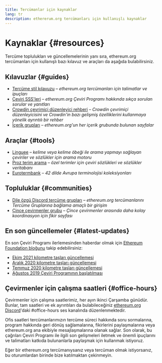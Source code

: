 ```yaml
---
title: Tercümanlar için kaynaklar
lang: tr
description: ethererum.org tercümanları için kullanışlı kaynaklar
---
```


# Kaynaklar {#resources}

Tercüme toplulukları ve güncellemelerinin yanı sıra, ethereum.org tercümanları için kullanışlı bazı kılavuz ve araçları da aşağıda bulabilirsiniz.

## Kılavuzlar {#guides}

- [Tercüme stil kılavuzu](/contributing/translation-program/translators-guide/) _– ethereum.org tercümanları için talimatlar ve ipuçları_
- [Çeviri SSS'leri](/contributing/translation-program/faq/) _– ethereum.org Çeviri Programı hakkında sıkça sorulan sorular ve yanıtları_
- [Crowdin çevrimiçi düzenleyici rehberi](https://support.crowdin.com/online-editor/) _– Crowdin çevrimiçi düzenleyicisini ve Crowdin'in bazı gelişmiş özelliklerini kullanmaya yönelik ayrıntılı bir rehber_
- [İçerik grupları](/contributing/translation-program/content-buckets/) _– ethereum.org'un her içerik grubunda bulunan sayfalar_

## Araçlar {#tools}

- [Linguee](https://www.linguee.com/) _– kelime veya kelime öbeği ile arama yapmayı sağlayan çeviriler ve sözlükler için arama motoru_
- [Proz terim arama](https://www.proz.com/search/) _– özel terimler için çeviri sözlükleri ve sözlükler veritabanı_
- [Eurotermbank](https://www.eurotermbank.com/) _– 42 dilde Avrupa terminolojisi koleksiyonları_

## Topluluklar {#communities}

- [Dile özgü Discord tercüme grupları](https://discord.gg/ethereum-org) _– ethereum.org tercümanlarını Tercüme Gruplarına bağlama amaçlı bir girişim_
- [Çince çevirmenler grubu](https://www.notion.so/Ethereum-org-05375fe0a94c4214acaf90f42ba40171) _– Çince çevirmenler arasında daha kolay koordinasyon için fikir sayfası_

## En son güncellemeler {#latest-updates}

En son Çeviri Programı ilerlemesinden haberdar olmak için [Ethereum Foundation bloğunu](https://blog.ethereum.org/) takip edebilirsiniz:

- [Ekim 2021 kilometre taşları güncellemesi](https://blog.ethereum.org/2021/10/04/translation-program-update/)
- [Aralık 2020 kilometre taşları güncellemesi](https://blog.ethereum.org/2020/12/21/translation-program-milestones-updates-20/)
- [Temmuz 2020 kilometre taşları güncellemesi](https://blog.ethereum.org/2020/07/29/ethdotorg-translation-milestone/)
- [Ağustos 2019 Çeviri Programının başlatılması](https://blog.ethereum.org/2019/08/20/translating-ethereum-for-our-global-community/)

## Çevirmenler için çalışma saatleri {#office-hours}

Çevirmenler için çalışma saatlerimiz, her ayın ikinci Çarşamba günüdür. Bunlar, tam saatleri ve ek ayrıntıları da bulabileceğiniz [ethereum.org Discord](https://discord.gg/ethereum-org)'daki #office-hours ses kanalında düzenlenmektedir.

Ofis saatleri tercümanlarımızın tercüme süreci hakkında soru sormalarına, program hakkında geri dönüş sağlamalarına, fikirlerini paylaşmalarına veya ethereum.org ana ekibiyle mesajlaşmalarına olanak sağlar. Son olarak, bu çağrıları Çeviri Programı ile ilgili son gelişmeleri iletmek ve önemli ipuçlarını ve talimatları katkıda bulunanlarla paylaşmak için kullanmak istiyoruz.

Eğer bir ethereum.org tercümanıysanız veya tercüman olmak istiyorsanız, bu oturumlardan birinde bize katılmaktan çekinmeyin.
